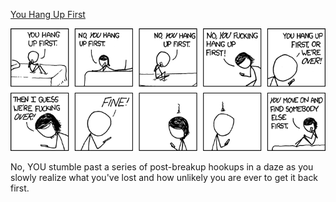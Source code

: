 [You Hang Up First](https://xkcd.com/698)

![You Hang Up First](./random_comic.png)

No, YOU stumble past a series of post-breakup hookups in a daze as you slowly realize what you've lost and how unlikely you are ever to get it back first.

